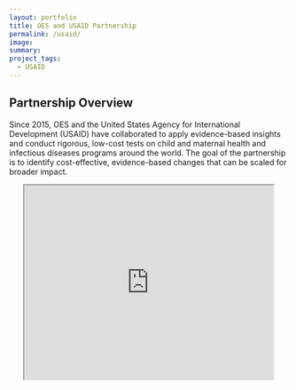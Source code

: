 ```yaml
---
layout: portfolio
title: OES and USAID Partnership
permalink: /usaid/
image:
summary: 
project_tags:
  - USAID
---
```

## Partnership Overview
<div class="usa-grid">
    <div class="usa-width-one-half">
      <p>Since 2015, OES and the United States Agency for International Development (USAID) have collaborated to apply evidence-based insights and conduct rigorous, low-cost tests on child and maternal health and infectious diseases programs around the world. The goal of the partnership is to identify cost-effective, evidence-based changes that can be scaled for broader impact.</p>
    </div>
    <div class="usa-width-one-half">
    <center><iframe src="https://drive.google.com/file/d/0BxayWw6MbOYbTE8tSktGRFNlNGM/preview" height="350" width="450"></center>
  </div>
  </div>
</br></br>
</br></br>

## Portfolio




